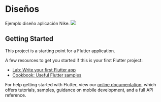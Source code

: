 # Diseños

Ejemplo diseño aplicación Nike.
<img src='https://images.pexels.com/photos/814499/pexels-photo-814499.jpeg?auto=compress&cs=tinysrgb&dpr=1&w=500'>
## Getting Started

This project is a starting point for a Flutter application.

A few resources to get you started if this is your first Flutter project:

- [Lab: Write your first Flutter app](https://flutter.dev/docs/get-started/codelab)
- [Cookbook: Useful Flutter samples](https://flutter.dev/docs/cookbook)

For help getting started with Flutter, view our
[online documentation](https://flutter.dev/docs), which offers tutorials,
samples, guidance on mobile development, and a full API reference.

